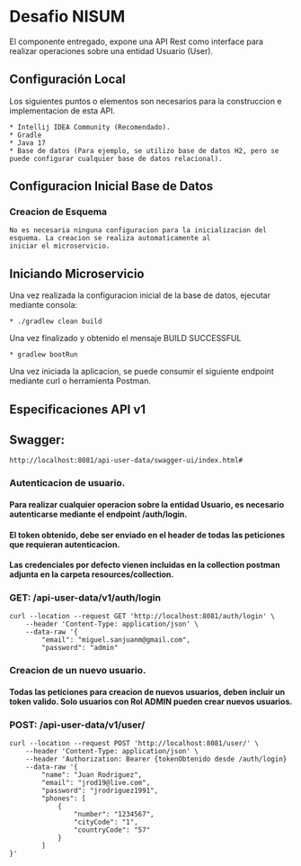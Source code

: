 # Desafio NISUM

El componente entregado, expone una API Rest como interface para realizar operaciones sobre una entidad Usuario (User).

## Configuración Local

Los siguientes puntos o elementos son necesarios para la construccion e implementacion de esta API.

    * Intellij IDEA Community (Recomendado).
    * Gradle
    * Java 17
    * Base de datos (Para ejemplo, se utilizo base de datos H2, pero se puede configurar cualquier base de datos relacional).

## Configuracion Inicial Base de Datos

### Creacion de Esquema

    No es necesaria ninguna configuracion para la inicializacion del esquema. La creacion se realiza automaticamente al 
    iniciar el microservicio.

## Iniciando Microservicio

Una vez  realizada la configuracion inicial de la base de datos,  ejecutar mediante consola:

    * ./gradlew clean build

Una vez finalizado y obtenido el mensaje BUILD SUCCESSFUL

    * gradlew bootRun

Una vez iniciada la aplicacion, se puede consumir el siguiente endpoint mediante curl o herramienta Postman.

## Especificaciones API v1

## Swagger:

    http://localhost:8081/api-user-data/swagger-ui/index.html#

### Autenticacion de usuario.
#### Para realizar cualquier operacion sobre la entidad Usuario, es necesario autenticarse mediante el endpoint /auth/login.
#### El token obtenido, debe ser enviado en el header de todas las peticiones que requieran autenticacion.
#### Las credenciales por defecto vienen incluidas en la collection postman adjunta en la carpeta resources/collection.
### GET: /api-user-data/v1/auth/login

    curl --location --request GET 'http://localhost:8081/auth/login' \
        --header 'Content-Type: application/json' \
        --data-raw '{
            "email": "miguel.sanjuanm@gmail.com",
            "password": "admin"

### Creacion de un nuevo usuario.
#### Todas las peticiones para creacion de nuevos usuarios, deben incluir un token valido. Solo usuarios con Rol ADMIN pueden crear nuevos usuarios.
### POST: /api-user-data/v1/user/

    curl --location --request POST 'http://localhost:8081/user/' \
        --header 'Content-Type: application/json' \
        --header 'Authorization: Bearer {tokenObtenido desde /auth/login}
        --data-raw '{
            "name": "Juan Rodriguez",
            "email": "jrod19@live.com",
            "password": "jrodriguez1991",
            "phones": [
                {
                    "number": "1234567",
                    "cityCode": "1",
                    "countryCode": "57"
                }
            ]
    }'



